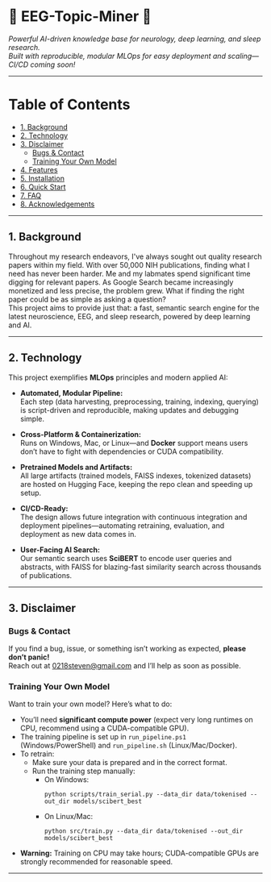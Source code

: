 # 🧠 EEG-Topic-Miner 🧠

*Powerful AI-driven knowledge base for neurology, deep learning, and sleep research.  
Built with reproducible, modular MLOps for easy deployment and scaling—CI/CD coming soon!*

---

# Table of Contents

- [1. Background](#1-background)
- [2. Technology](#2-technology)
- [3. Disclaimer](#3-disclaimer)
  - [Bugs & Contact](#bugs--contact)
  - [Training Your Own Model](#training-your-own-model)
- [4. Features](#4-features)
- [5. Installation](#5-installation)
- [6. Quick Start](#6-quick-start)
- [7. FAQ](#7-faq)
- [8. Acknowledgements](#8-acknowledgements)

---

## 1. Background

Throughout my research endeavors, I've always sought out quality research papers within my field. With over 50,000 NIH publications, finding what I need has never been harder. Me and my labmates spend significant time digging for relevant papers. As Google Search became increasingly monetized and less precise, the problem grew. What if finding the right paper could be as simple as asking a question?  
This project aims to provide just that: a fast, semantic search engine for the latest neuroscience, EEG, and sleep research, powered by deep learning and AI.

---

## 2. Technology

This project exemplifies **MLOps** principles and modern applied AI:

- **Automated, Modular Pipeline:**  
  Each step (data harvesting, preprocessing, training, indexing, querying) is script-driven and reproducible, making updates and debugging simple.

- **Cross-Platform & Containerization:**  
  Runs on Windows, Mac, or Linux—and **Docker** support means users don’t have to fight with dependencies or CUDA compatibility.

- **Pretrained Models and Artifacts:**  
  All large artifacts (trained models, FAISS indexes, tokenized datasets) are hosted on Hugging Face, keeping the repo clean and speeding up setup.

- **CI/CD-Ready:**  
  The design allows future integration with continuous integration and deployment pipelines—automating retraining, evaluation, and deployment as new data comes in.

- **User-Facing AI Search:**  
  Our semantic search uses **SciBERT** to encode user queries and abstracts, with FAISS for blazing-fast similarity search across thousands of publications.

---

## 3. Disclaimer

### Bugs & Contact

If you find a bug, issue, or something isn’t working as expected, **please don’t panic!**  
Reach out at [0218steven@gmail.com](mailto:0218steven@gmail.com) and I’ll help as soon as possible.

### Training Your Own Model

Want to train your own model? Here’s what to do:

- You’ll need **significant compute power** (expect very long runtimes on CPU, recommend using a CUDA-compatible GPU).
- The training pipeline is set up in `run_pipeline.ps1` (Windows/PowerShell) and `run_pipeline.sh` (Linux/Mac/Docker).
- To retrain:  
  - Make sure your data is prepared and in the correct format.
  - Run the training step manually:  
    - On Windows:  
      ```
      python scripts/train_serial.py --data_dir data/tokenised --out_dir models/scibert_best
      ```
    - On Linux/Mac:  
      ```
      python src/train.py --data_dir data/tokenised --out_dir models/scibert_best
      ```
- **Warning:** Training on CPU may take hours; CUDA-compatible GPUs are strongly recommended for reasonable speed.

---
